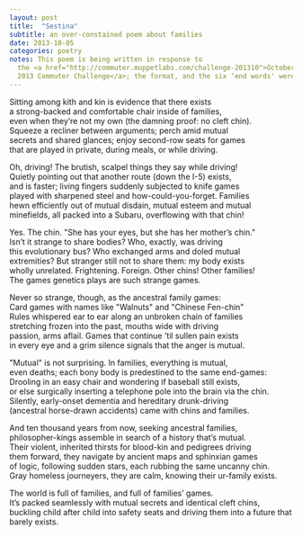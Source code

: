 ```yaml
---
layout: post
title:  "Sestina"
subtitle: an over-constained poem about families
date: 2013-10-05
categories: poetry
notes: This poem is being written in response to
  the <a href="http://commuter.muppetlabs.com/challenge-201310">October
  2013 Commuter Challenge</a>; the format, and the six ‘end words' were chosen for me.
---
```


Sitting among kith and kin is evidence that there exists  
a strong-backed and comfortable chair inside of families,  
even when they’re not my own (the damning proof: no cleft chin).  
Squeeze a recliner between arguments; perch amid mutual  
secrets and shared glances; enjoy second-row seats for games  
that are played in private, during meals, or while driving.

Oh, driving! The brutish, scalpel things they say while driving!  
Quietly pointing out that another route (down the I-5) exists,  
and is faster; living fingers suddenly subjected to knife games  
played with sharpened steel and how-could-you-forget. Families  
hewn efficiently out of mutual disdain, mutual esteem and mutual  
minefields, all packed into a Subaru, overflowing with that chin!

Yes. The chin. "She has your eyes, but she has her mother’s chin."  
Isn’t it strange to share bodies? Who, exactly, was driving  
this evolutionary bus? Who exchanged arms and doled mutual  
extremities? But stranger still not to share them: my body exists  
wholly unrelated. Frightening. Foreign. Other chins! Other families!  
The games genetics plays are such strange games.

Never so strange, though, as the ancestral family games:  
Card games with names like "Walnuts" and "Chinese Fen-chin"  
Rules whispered ear to ear along an unbroken chain of families  
stretching frozen into the past, mouths wide with driving  
passion, arms aflail. Games that continue ’til sullen pain exists  
in every eye and a grim silence signals that the anger is mutual.

"Mutual" is not surprising. In families, everything is mutual,  
even deaths; each bony body is predestined to the same end-games:  
Drooling in an easy chair and wondering if baseball still exists,  
or else surgically inserting a telephone pole into the brain via the chin.  
Silently, early-onset dementia and hereditary drunk-driving  
(ancestral horse-drawn accidents) came with chins and families.

And ten thousand years from now, seeking ancestral families,  
philosopher-kings assemble in search of a history that’s mutual.  
Their violent, inherited thirsts for blood-kin and pedigrees driving  
them forward, they navigate by ancient maps and sphinxian games  
of logic, following sudden stars, each rubbing the same uncanny chin.  
Gray homeless journeyers, they are calm, knowing their ur-family exists.

The world is full of families, and full of families’ games.  
It’s packed seamlessly with mutual secrets and identical cleft chins,  
buckling child after child into safety seats and driving them into a future that barely exists.